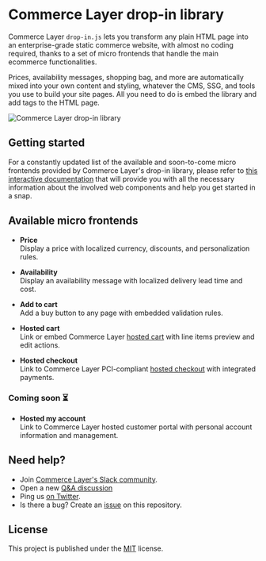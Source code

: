 # Commerce Layer drop-in library

Commerce Layer `drop-in.js` lets you transform any plain HTML page into an enterprise-grade static commerce website, with almost no coding required, thanks to a set of micro frontends that handle the main ecommerce functionalities.

Prices, availability messages, shopping bag, and more are automatically mixed into your own content and styling, whatever the CMS, SSG, and tools you use to build your site pages. All you need to do is embed the library and add tags to the HTML page.

![Commerce Layer drop-in library](https://user-images.githubusercontent.com/1681269/203999041-980f0dec-4fca-45c9-a558-b14153158106.jpg)

## Getting started

For a constantly updated list of the available and soon-to-come micro frontends provided by Commerce Layer's drop-in library, please refer to [this interactive documentation](https://commercelayer.github.io/drop-in.js) that will provide you with all the necessary information about the involved web components and help you get started in a snap.

## Available micro frontends

- **Price**  
  Display a price with localized currency, discounts, and personalization rules.

- **Availability**  
  Display an availability message with localized delivery lead time and cost.

- **Add to cart**  
  Add a buy button to any page with embedded validation rules.

- **Hosted cart**  
  Link or embed Commerce Layer [hosted cart](https://github.com/commercelayer/commercelayer-cart) with line items preview and edit actions.

- **Hosted checkout**  
  Link to Commerce Layer PCI-compliant [hosted checkout](https://github.com/commercelayer/commercelayer-react-checkout) with integrated payments.

### Coming soon ⏳

- **Hosted my account**  
  Link to Commerce Layer hosted customer portal with personal account information and management.

## Need help?

- Join [Commerce Layer's Slack community](https://slack.commercelayer.app).
- Open a new [Q&A discussion](https://github.com/commercelayer/drop-in.js/discussions/categories/q-a)
- Ping us [on Twitter](https://twitter.com/commercelayer).
- Is there a bug? Create an [issue](https://github.com/commercelayer/drop-in.js/issues) on this repository.

## License

This project is published under the [MIT](https://github.com/commercelayer/drop-in.js/blob/main/LICENSE) license.
